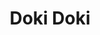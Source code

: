 ---
draft: false
title: "Doki Doki"
banner: "/images/crieur/dokidoki/dokidoki-banner.jpeg"
thumbnail: "/images/crieur/dokidoki/dokidoki-front.jpeg"
images:
  - "/images/crieur/dokidoki/dokidoki-front.jpeg"
  - "/images/crieur/dokidoki/dokidoki-banner.jpeg"
style: "Cuisine japonaise / Ramen"
types: ["restaurant"]
tags: ["vege","takeaway","delivery"]
tips: "10% sur toutes les commandes à emporter"
description: "Petit restaurant dans une avenue marchande offrant de la cuisine asiatique traditionnelle"
price: "3-18 CHF"
priceTag: 2
locations:
  - address: "Av. du Tribunal-Fédéral 4, 1005 Lausanne"
    latitude: 46.52004283516274
    longitude: 6.640155731947729
    map: "https://www.google.com/maps/embed?pb=!1m18!1m12!1m3!1d408.10567252854304!2d6.6398607773675415!3d46.52004982239319!2m3!1f0!2f0!3f0!3m2!1i1024!2i768!4f13.1!3m3!1m2!1s0x478c2fc177d8f035%3A0x6b4357054cbc301a!2sDoki%20Doki!5e0!3m2!1sfr!2sch!4v1678491105002!5m2!1sfr!2sch"
    schedules:
      - name: "Lundi"
        creneaux:
          - start: "11:30"
            end: "14:00"
          - start: "18:30"
            end: "22:00"
      - name: "Mardi"
        creneaux:
            - start: "11:30"
              end: "14:00"
            - start: "18:30"
              end: "22:00"
      - name: "Mercredi"
        creneaux:
          - start: "11:30"
            end: "14:00"
          - start: "18:30"
            end: "22:00"
      - name: "Jeudi"
        creneaux:
          - start: "11:30"
            end: "14:00"
          - start: "18:30"
            end: "22:00"
      - name: "Vendredi"
        creneaux:
          - start: "11:30"
            end: "14:00"
          - start: "18:30"
            end: "22:00"
      - name: "Samedi"
        creneaux:
          - start: "12:00"
            end: "14:00"
          - start: "18:30"
            end: "22:00"
      - name: "Dimanche"
        creneaux:
          - start: "12:00"
            end: "14:00"
links:
    - social: "site"
      url: "https://dokidoki-fc.ch/"
    - social: "instagram"
      url: "https://www.instagram.com/dokidoki.ramen/"
    - social: "facebook"
      url: "https://www.facebook.com/people/Doki-Doki/100051324954397/"
    - social: "tripadvisor"
      url: "https://fr.tripadvisor.ch/Restaurant_Review-g188107-d21313222-Reviews-Doki_Doki-Lausanne_Canton_of_Vaud.html"
---